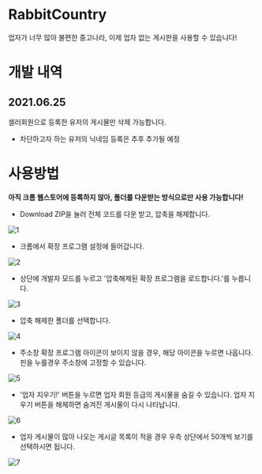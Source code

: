 # RabbitCountry
업자가 너무 많아 불편한 중고나라, 이제 업자 없는 게시판을 사용할 수 있습니다!

# 개발 내역
## 2021.06.25
셀러회원으로 등록한 유저의 게시물만 삭제 가능합니다.
- 차단하고자 하는 유저의 닉네임 등록은 추후 추가될 예정

# 사용방법
**아직 크롬 웹스토어에 등록하지 않아, 폴더를 다운받는 방식으로만 사용 가능합니다!** 

- Download ZIP을 눌러 전체 코드를 다운 받고, 압축을 해제합니다.

![1](https://user-images.githubusercontent.com/48354989/123371237-4e59ad80-d5bc-11eb-9329-8576994c308a.png)

- 크롬에서 확장 프로그램 설정에 들어갑니다.

![2](https://user-images.githubusercontent.com/48354989/123371378-a4c6ec00-d5bc-11eb-831b-52937c81f8d2.png)

- 상단에 개발자 모드를 누르고 '압축해제된 확장 프로그램을 로드합니다.'를 누릅니다. 

![3](https://user-images.githubusercontent.com/48354989/123371492-d6d84e00-d5bc-11eb-88c4-537ac5171fd3.png)

- 압축 해제한 폴더를 선택합니다.

![4](https://user-images.githubusercontent.com/48354989/123371648-2159ca80-d5bd-11eb-8ecd-7cd57f71b909.png)

- 주소창 확장 프로그램 아이콘이 보이지 않을 경우, 해당 아이콘을 누르면 나옵니다. 핀을 누를경우 주소창에 고정할 수 있습니다.

![5](https://user-images.githubusercontent.com/48354989/123371796-5cf49480-d5bd-11eb-9e80-1e95294f659f.png)

- '업자 지우기!' 버튼을 누르면 업자 회원 등급의 게시물을 숨길 수 있습니다.  업자 지우기 버튼을 해체하면 숨겨진 게시물이 다시 나타납니다.

![6](https://user-images.githubusercontent.com/48354989/123371964-a7761100-d5bd-11eb-8110-d5d5a255ac70.png)

- 업자 게시물이 많아 나오는 게시글 목록이 적을 경우 우측 상단에서 50개씩 보기를 선택하시면 됩니다.

![7](https://user-images.githubusercontent.com/48354989/123373229-02106c80-d5c0-11eb-90b2-9e36b6c8771b.png)
